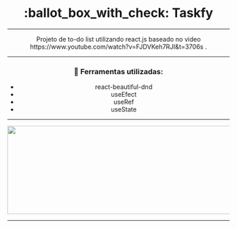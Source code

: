 <div align="center">
<h1>:ballot_box_with_check: Taskfy </h1>
<hr>
<p>
    Projeto de to-do list utilizando react.js baseado no video https://www.youtube.com/watch?v=FJDVKeh7RJI&t=3706s .
</p>
<hr>
<h3> 🔵 Ferramentas utilizadas: </h3>
<ul>
    <li>react-beautiful-dnd</li>
    <li>useEfect</li>
    <li>useRef</li>
    <li>useState</li>
</ul>
<hr>
<div align="center">
<img src="assets/img/screen.PNG" height=200 width=640>
</div>

<hr>
